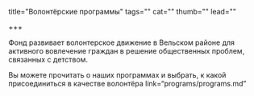 title="Волонтёрские программы"
tags=""
cat=""
thumb=""
lead=""

+++

Фонд развивает волонтерское движение в Вельском районе для активного вовлечение граждан в решение общественных проблем, связанных с детством.
<p>Вы можете прочитать о наших программах и выбрать, к какой присоединиться в качестве волонтёра link=“programs/programs.md”
